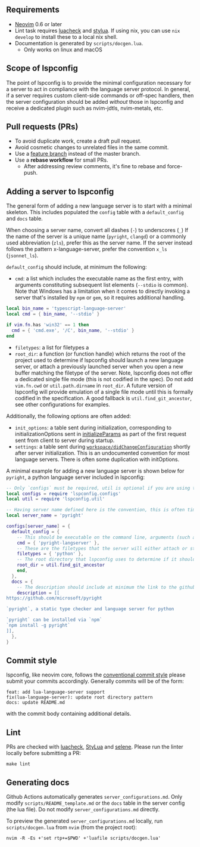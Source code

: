 ## Requirements

- [Neovim](https://neovim.io/) 0.6 or later
- Lint task requires [luacheck](https://github.com/luarocks/luacheck#installation) and [stylua](https://github.com/JohnnyMorganz/StyLua). If using nix, you can use `nix develop` to install these to a local nix shell.
- Documentation is generated by `scripts/docgen.lua`.
  - Only works on linux and macOS

## Scope of lspconfig

The point of lspconfig is to provide the minimal configuration necessary for a server to act in compliance with the language server protocol. In general, if a server requires custom client-side commands or  off-spec handlers, then the server configuration should be added *without* those in lspconfig and receive a dedicated plugin such as nvim-jdtls, nvim-metals, etc.

## Pull requests (PRs)

- To avoid duplicate work, create a draft pull request.
- Avoid cosmetic changes to unrelated files in the same commit.
- Use a [feature branch](https://www.atlassian.com/git/tutorials/comparing-workflows) instead of the master branch.
- Use a **rebase workflow** for small PRs.
  - After addressing review comments, it's fine to rebase and force-push.

## Adding a server to lspconfig

The general form of adding a new language server is to start with a minimal skeleton. This includes populated the `config` table with a `default_config` and `docs` table.

When choosing a server name, convert all dashes (`-`) to underscores (`_`) If the name of the server is a unique name (`pyright`, `clangd`) or a commonly used abbreviation (`zls`), prefer this as the server name. If the server instead follows the pattern x-language-server, prefer the convention `x_ls` (`jsonnet_ls`). 

`default_config` should include, at minimum the following:
* `cmd`: a list which includes the executable name as the first entry, with arguments constituting subsequent list elements (`--stdio` is common).
Note that Windows has a limitation when it comes to directly invoking a server that's installed by `npm` or `gem`, so it requires additional handling.

```lua
local bin_name = 'typescript-language-server'
local cmd = { bin_name, '--stdio' }

if vim.fn.has 'win32' == 1 then
  cmd = { 'cmd.exe', '/C', bin_name, '--stdio' }
end
```

* `filetypes`: a list for filetypes a 
* `root_dir`: a function (or function handle) which returns the root of the project used to determine if lspconfig should launch a new language server, or attach a previously launched server when you open a new buffer matching the filetype of the server. Note, lspconfig does not offer a dedicated single file mode (this is not codified in the spec). Do not add `vim.fn.cwd` or `util.path.dirname` in `root_dir`. A future version of lspconfig will provide emulation of a single file mode until this is formally codified in the specification. A good fallback is `util.find_git_ancestor`, see other configurations for examples.

Additionally, the following options are often added:

* `init_options`: a table sent during initialization, corresponding to initializationOptions sent in [initializeParams](https://microsoft.github.io/language-server-protocol/specifications/specification-3-17/#initializeParams) as part of the first request sent from client to server during startup.
* `settings`: a table sent during [`workspace/didChangeConfiguration`](https://microsoft.github.io/language-server-protocol/specifications/specification-3-17/#didChangeConfigurationParams) shortly after server initialization. This is an undocumented convention for most language servers. There is often some duplication with initOptions.

A minimal example for adding a new language server is shown below for `pyright`, a python language server included in lspconfig:

```lua
-- Only `configs` must be required, util is optional if you are using the root resolver functions, which is usually the case.
local configs = require 'lspconfig.configs'
local util = require 'lspconfig.util'

-- Having server name defined here is the convention, this is often times also the first entry in the `cmd` table.
local server_name = 'pyright'

configs[server_name] = {
  default_config = {
    -- This should be executable on the command line, arguments (such as `--stdio`) are additional entries in the list.
    cmd = { 'pyright-langserver' },
    -- These are the filetypes that the server will either attach or start in response to opening. The user must have a filetype plugin matching the filetype, either via the built-in runtime files or installed via plugin.
    filetypes = { 'python' },
    -- The root directory that lspconfig uses to determine if it should start a new language server, or attach the current buffer to a previously running language server.
    root_dir = util.find_git_ancestor
    end,
  },
  docs = {
    -- The description should include at minimum the link to the github project, and ideally the steps to install the language server.
    description = [[
https://github.com/microsoft/pyright

`pyright`, a static type checker and language server for python

`pyright` can be installed via `npm`
`npm install -g pyright`
]],
  },
}
```

## Commit style

lspconfig, like neovim core, follows the [conventional commit style](https://www.conventionalcommits.org/en/v1.0.0-beta.2/) please submit your commits accordingly. Generally commits will be of the form:

```
feat: add lua-language-server support
fix(lua-language-server): update root directory pattern
docs: update README.md
```

with the commit body containing additional details.

## Lint

PRs are checked with [luacheck](https://github.com/mpeterv/luacheck), [StyLua](https://github.com/JohnnyMorganz/StyLua) and [selene](https://github.com/Kampfkarren/selene). Please run the linter locally before submitting a PR:

    make lint

## Generating docs

Github Actions automatically generates `server_configurations.md`. Only modify `scripts/README_template.md` or the `docs` table in the server config (the lua file). Do not modify `server_configurations.md` directly.

To preview the generated `server_configurations.md` locally, run `scripts/docgen.lua` from
`nvim` (from the project root):

    nvim -R -Es +'set rtp+=$PWD' +'luafile scripts/docgen.lua'
